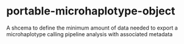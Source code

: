 # portable-microhaplotype-object

A shcema to define the minimum amount of data needed to export a microhaplotype calling pipeline analysis with associated metadata
